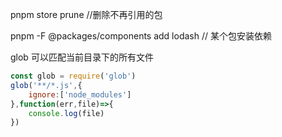 
pnpm store prune   //删除不再引用的包

pnpm -F @packages/components add lodash  // 某个包安装依赖

glob 可以匹配当前目录下的所有文件
```js
const glob = require('glob')
glob('**/*.js',{
    ignore:['node_modules']
},function(err,file)=>{
    console.log(file)
})
```
